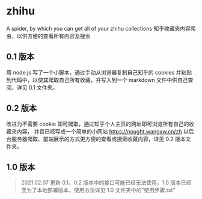 # zhihu
A spider, by which you can get all of your zhihu collections
知乎收藏夹内容爬虫，以供方便的查看所有内容及搜索

## 0.1 版本

用 node.js 写了一个小脚本，通过手动从浏览器复制自己知乎的 cookies 并粘贴到代码中，以使其爬取自己所有收藏，并写入到一个 markdown 文件中供自己查阅，详见 0.1 文件夹。

## 0.2 版本

改进为不需要 cookie 即可爬取，通过知乎个人主页的网址即可浏览所有自己的收藏夹内容，
并且已经写成一个简单的小网站 https://nought.wangxw.cn/zh 以后台服务器爬取、前端展示的方式更方便的查看或搜索收藏内容，详见 0.2 版本文件夹。

## 1.0 版本
> 2021.02.07 更新
0.1、0.2 版本中的接口可能已经无法使用，1.0 版本已经变为了本地部署版本，使用方法详见 1.0 文件夹中的“使用步骤.txt”
